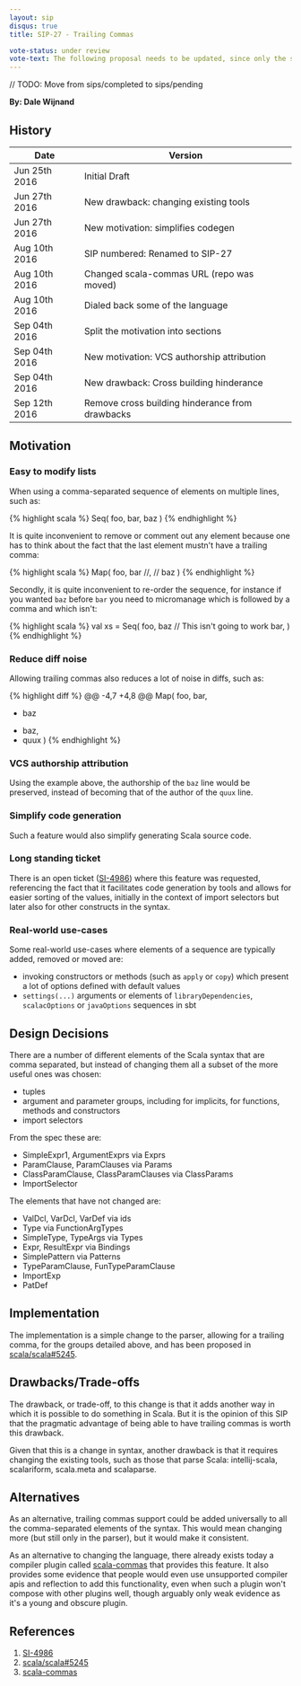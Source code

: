 ```yaml
---
layout: sip
disqus: true
title: SIP-27 - Trailing Commas

vote-status: under review
vote-text: The following proposal needs to be updated, since only the specialized case version (with new lines) has been accepted. For more information, check the <a href="http://docs.scala-lang.org/sips/minutes/sip-20th-september-minutes.html">minutes</a>.
---
```


// TODO: Move from sips/completed to sips/pending

**By: Dale Wijnand**

## History

| Date           | Version                                         |
| ---------------|-------------------------------------------------|
| Jun 25th 2016  | Initial Draft                                   |
| Jun 27th 2016  | New drawback: changing existing tools           |
| Jun 27th 2016  | New motivation: simplifies codegen              |
| Aug 10th 2016  | SIP numbered: Renamed to SIP-27                 |
| Aug 10th 2016  | Changed scala-commas URL (repo was moved)       |
| Aug 10th 2016  | Dialed back some of the language                |
| Sep 04th 2016  | Split the motivation into sections              |
| Sep 04th 2016  | New motivation: VCS authorship attribution      |
| Sep 04th 2016  | New drawback: Cross building hinderance         |
| Sep 12th 2016  | Remove cross building hinderance from drawbacks |

## Motivation

### Easy to modify lists

When using a comma-separated sequence of elements on multiple lines, such as:

{% highlight scala %}
Seq(
  foo,
  bar,
  baz
)
{% endhighlight %}

It is quite inconvenient to remove or comment out any element because one has to think about the fact that the last element mustn't have a trailing comma:

{% highlight scala %}
Map(
  foo,
  bar //,
//  baz
)
{% endhighlight %}

Secondly, it is quite inconvenient to re-order the sequence, for instance if you wanted `baz` before `bar` you need to micromanage which is followed by a comma and which isn't:

{% highlight scala %}
val xs = Seq(
  foo,
  baz   // This isn't going to work
  bar,
)
{% endhighlight %}

### Reduce diff noise

Allowing trailing commas also reduces a lot of noise in diffs, such as:

{% highlight diff %}
@@ -4,7 +4,8 @@
 Map(
   foo,
   bar,
-  baz
+  baz,
+  quux
 )
{% endhighlight %}

### VCS authorship attribution

Using the example above, the authorship of the `baz` line would be preserved, instead of becoming that of the author of the `quux` line.

### Simplify code generation

Such a feature would also simplify generating Scala source code.

### Long standing ticket

There is an open ticket ([SI-4986][]) where this feature was requested, referencing the fact that it facilitates code generation by tools and allows for easier sorting of the values, initially in the context of import selectors but later also for other constructs in the syntax.

### Real-world use-cases

Some real-world use-cases where elements of a sequence are typically added, removed or moved are:

* invoking constructors or methods (such as `apply` or `copy`) which present a lot of options defined with default values
* `settings(...)` arguments or elements of `libraryDependencies`, `scalacOptions` or `javaOptions` sequences in sbt

## Design Decisions

There are a number of different elements of the Scala syntax that are comma separated, but instead of changing them all a subset of the more useful ones was chosen:

* tuples
* argument and parameter groups, including for implicits, for functions, methods and constructors
* import selectors

From the spec these are:

* SimpleExpr1, ArgumentExprs via Exprs
* ParamClause, ParamClauses via Params
* ClassParamClause, ClassParamClauses via ClassParams
* ImportSelector

The elements that have not changed are:

* ValDcl, VarDcl, VarDef via ids
* Type via FunctionArgTypes
* SimpleType, TypeArgs via Types
* Expr, ResultExpr via Bindings
* SimplePattern via Patterns
* TypeParamClause, FunTypeParamClause
* ImportExp
* PatDef

## Implementation

The implementation is a simple change to the parser, allowing for a trailing comma, for the groups detailed above, and has been proposed in [scala/scala#5245][].

## Drawbacks/Trade-offs

The drawback, or trade-off, to this change is that it adds another way in which it is possible to do something in Scala. But it is the opinion of this SIP that the pragmatic advantage of being able to have trailing commas is worth this drawback.

Given that this is a change in syntax, another drawback is that it requires changing the existing tools, such as those that parse Scala: intellij-scala, scalariform, scala.meta and scalaparse.

## Alternatives

As an alternative, trailing commas support could be added universally to all the comma-separated elements of the syntax. This would mean changing more (but still only in the parser), but it would make it consistent.

As an alternative to changing the language, there already exists today a compiler plugin called [scala-commas][] that provides this feature. It also provides some evidence that people would even use unsupported compiler apis and reflection to add this functionality, even when such a plugin won't compose with other plugins well, though arguably only weak evidence as it's a young and obscure plugin.

## References

1. [SI-4986][]
2. [scala/scala#5245][]
3. [scala-commas][]

[SI-4986]: https://issues.scala-lang.org/browse/SI-4986
[scala/scala#5245]: https://github.com/scala/scala/pull/524://github.com/scala/scala/pull/5245
[scala-commas]: https://github.com/47deg/scala-commas
